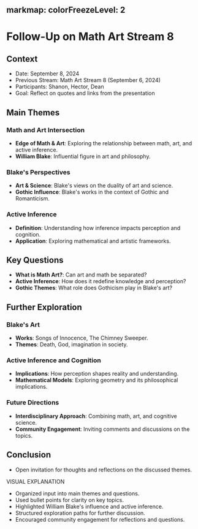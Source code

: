 markmap:
  colorFreezeLevel: 2
---

# Follow-Up on Math Art Stream 8

## Context

- Date: September 8, 2024
- Previous Stream: Math Art Stream 8 (September 6, 2024)
- Participants: Shanon, Hector, Dean
- Goal: Reflect on quotes and links from the presentation

## Main Themes

### Math and Art Intersection

- **Edge of Math & Art**: Exploring the relationship between math, art, and active inference.
- **William Blake**: Influential figure in art and philosophy.

### Blake's Perspectives

- **Art & Science**: Blake's views on the duality of art and science.
- **Gothic Influence**: Blake's works in the context of Gothic and Romanticism.

### Active Inference

- **Definition**: Understanding how inference impacts perception and cognition.
- **Application**: Exploring mathematical and artistic frameworks.

## Key Questions

- **What is Math Art?**: Can art and math be separated?
- **Active Inference**: How does it redefine knowledge and perception?
- **Gothic Themes**: What role does Gothicism play in Blake's art?

## Further Exploration

### Blake's Art

- **Works**: Songs of Innocence, The Chimney Sweeper.
- **Themes**: Death, God, imagination in society.

### Active Inference and Cognition

- **Implications**: How perception shapes reality and understanding.
- **Mathematical Models**: Exploring geometry and its philosophical implications.

### Future Directions

- **Interdisciplinary Approach**: Combining math, art, and cognitive science.
- **Community Engagement**: Inviting comments and discussions on the topics.

## Conclusion

- Open invitation for thoughts and reflections on the discussed themes.

VISUAL EXPLANATION
- Organized input into main themes and questions.
- Used bullet points for clarity on key topics.
- Highlighted William Blake's influence and active inference.
- Structured exploration paths for further discussion.
- Encouraged community engagement for reflections and questions.
